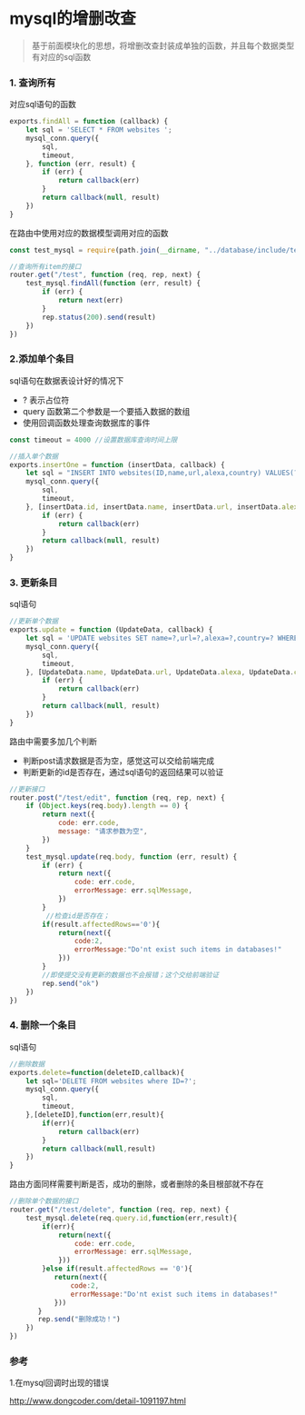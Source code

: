 # mysql的增删改查

> 基于前面模块化的思想，将增删改查封装成单独的函数，并且每个数据类型有对应的sql函数



### 1. 查询所有

对应sql语句的函数

```javascript
exports.findAll = function (callback) {
    let sql = 'SELECT * FROM websites ';
    mysql_conn.query({
        sql,
        timeout,
    }, function (err, result) {
        if (err) {
            return callback(err)
        }
        return callback(null, result)
    })
}
```

在路由中使用对应的数据模型调用对应的函数

```javascript
const test_mysql = require(path.join(__dirname, "../database/include/test_mysql.js"))

//查询所有item的接口
router.get("/test", function (req, rep, next) {
    test_mysql.findAll(function (err, result) {
        if (err) {
            return next(err)
        }
        rep.status(200).send(result)
    })
})

```

### 2.添加单个条目

sql语句在数据表设计好的情况下

+ ? 表示占位符
+ query 函数第二个参数是一个要插入数据的数组
+ 使用回调函数处理查询数据库的事件

```javascript
const timeout = 4000 //设置数据库查询时间上限

//插入单个数据
exports.insertOne = function (insertData, callback) {
    let sql = "INSERT INTO websites(ID,name,url,alexa,country) VALUES(?,?,?,?,?)"
    mysql_conn.query({
        sql,
        timeout,
    }, [insertData.id, insertData.name, insertData.url, insertData.alexa, insertData.country], function (err, result) {
        if (err) {
            return callback(err)
        }
        return callback(null, result)
    })
}
```



### 3. 更新条目

sql语句

```javascript
//更新单个数据
exports.update = function (UpdateData, callback) {
    let sql = 'UPDATE websites SET name=?,url=?,alexa=?,country=? WHERE ID=?'
    mysql_conn.query({
        sql,
        timeout,
    }, [UpdateData.name, UpdateData.url, UpdateData.alexa, UpdateData.country, UpdateData.id], function (err, result) {
        if (err) {
            return callback(err)
        }
        return callback(null, result)
    })
}
```

路由中需要多加几个判断

+ 判断post请求数据是否为空，感觉这可以交给前端完成
+ 判断更新的id是否存在，通过sql语句的返回结果可以验证

```javascript
//更新接口
router.post("/test/edit", function (req, rep, next) {
    if (Object.keys(req.body).length == 0) {
        return next({
            code: err.code,
            message: "请求参数为空",
        })
    }
    test_mysql.update(req.body, function (err, result) {
        if (err) {
            return next({
                code: err.code,
                errorMessage: err.sqlMessage,
            })
        }
         //检查id是否存在；
        if(result.affectedRows=='0'){
            return(next({
                code:2,
                errorMessage:"Do'nt exist such items in databases!"
            }))
        }
        //即使提交没有更新的数据也不会报错；这个交给前端验证
        rep.send("ok")
    })
})
```



### 4. 删除一个条目

sql语句

```javascript
//删除数据
exports.delete=function(deleteID,callback){
    let sql='DELETE FROM websites where ID=?';
    mysql_conn.query({
        sql,
        timeout,
    },[deleteID],function(err,result){
        if(err){
            return callback(err)
        }
        return callback(null,result)
    })
}
```

路由方面同样需要判断是否，成功的删除，或者删除的条目根部就不存在

```javascript
//删除单个数据的接口
router.get("/test/delete", function (req, rep, next) {
    test_mysql.delete(req.query.id,function(err,result){
        if(err){
            return(next({
                code: err.code,
                errorMessage: err.sqlMessage,
            }))
        }else if(result.affectedRows == '0'){
           return(next({
               code:2,
               errorMessage:"Do'nt exist such items in databases!"
           }))
       }
       rep.send("删除成功！")
    })
})
```





### 参考



1.在mysql回调时出现的错误

http://www.dongcoder.com/detail-1091197.html